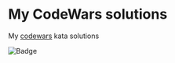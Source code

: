 # My CodeWars solutions
My [codewars](http://codewars.com) kata solutions

![Badge](https://www.codewars.com/users/datmcl/badges/large)
